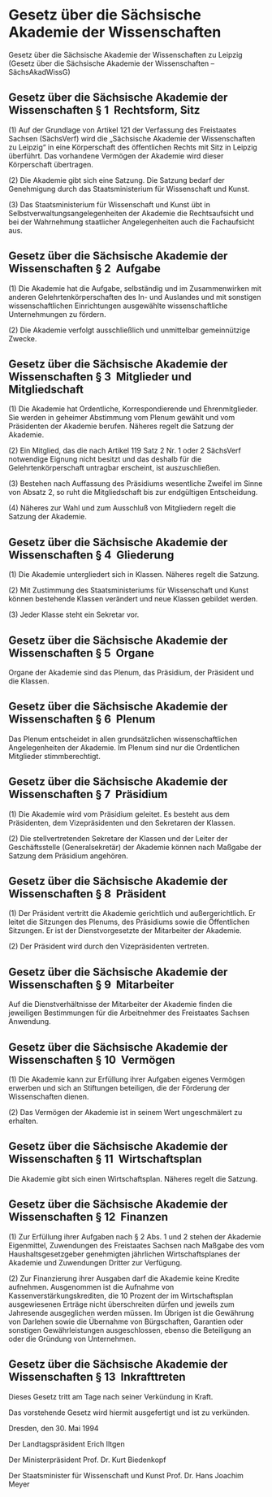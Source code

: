 # Gesetz über die Sächsische Akademie der Wissenschaften 

Gesetz über die Sächsische Akademie der Wissenschaften zu Leipzig (Gesetz über die Sächsische Akademie der Wissenschaften – SächsAkadWissG)

## Gesetz über die Sächsische Akademie der Wissenschaften  § 1  Rechtsform, Sitz

(1) Auf der Grundlage von Artikel 121 der Verfassung des Freistaates Sachsen (SächsVerf) wird die „Sächsische Akademie der Wissenschaften zu Leipzig“ in eine Körperschaft des öffentlichen Rechts mit Sitz in Leipzig überführt. Das vorhandene Vermögen der Akademie wird dieser Körperschaft übertragen.

(2) Die Akademie gibt sich eine Satzung. Die Satzung bedarf der Genehmigung durch das Staatsministerium für Wissenschaft und Kunst.

(3) Das Staatsministerium für Wissenschaft und Kunst übt in Selbstverwaltungsangelegenheiten der Akademie die Rechtsaufsicht und bei der Wahrnehmung staatlicher Angelegenheiten auch die Fachaufsicht aus.


## Gesetz über die Sächsische Akademie der Wissenschaften  § 2  Aufgabe

(1) Die Akademie hat die Aufgabe, selbständig und im Zusammenwirken mit anderen Gelehrtenkörperschaften des In- und Auslandes und mit sonstigen wissenschaftlichen Einrichtungen ausgewählte wissenschaftliche Unternehmungen zu fördern.

(2) Die Akademie verfolgt ausschließlich und unmittelbar gemeinnützige Zwecke.


## Gesetz über die Sächsische Akademie der Wissenschaften  § 3  Mitglieder und Mitgliedschaft

(1) Die Akademie hat Ordentliche, Korrespondierende und Ehrenmitglieder. Sie werden in geheimer Abstimmung vom Plenum gewählt und vom Präsidenten der Akademie berufen. Näheres regelt die Satzung der Akademie.

(2) Ein Mitglied, das die nach Artikel 119 Satz 2 Nr. 1 oder 2 
        SächsVerf notwendige Eignung nicht besitzt und das deshalb für die Gelehrtenkörperschaft untragbar erscheint, ist auszuschließen.

(3) Bestehen nach Auffassung des Präsidiums wesentliche Zweifel im Sinne von Absatz 2, so ruht die Mitgliedschaft bis zur endgültigen Entscheidung.

(4) Näheres zur Wahl und zum Ausschluß von Mitgliedern regelt die Satzung der Akademie.


## Gesetz über die Sächsische Akademie der Wissenschaften  § 4  Gliederung

(1) Die Akademie untergliedert sich in Klassen. Näheres regelt die Satzung.

(2) Mit Zustimmung des Staatsministeriums für Wissenschaft und Kunst können bestehende Klassen verändert und neue Klassen gebildet werden.

(3) Jeder Klasse steht ein Sekretar vor.


## Gesetz über die Sächsische Akademie der Wissenschaften  § 5  Organe

Organe der Akademie sind das Plenum, das Präsidium, der Präsident und die Klassen.


## Gesetz über die Sächsische Akademie der Wissenschaften  § 6  Plenum

Das Plenum entscheidet in allen grundsätzlichen wissenschaftlichen Angelegenheiten der Akademie. Im Plenum sind nur die Ordentlichen Mitglieder stimmberechtigt.


## Gesetz über die Sächsische Akademie der Wissenschaften  § 7  Präsidium

(1) Die Akademie wird vom Präsidium geleitet. Es besteht aus dem Präsidenten, dem Vizepräsidenten und den Sekretaren der Klassen.

(2) Die stellvertretenden Sekretare der Klassen und der Leiter der Geschäftsstelle (Generalsekretär) der Akademie können nach Maßgabe der Satzung dem Präsidium angehören.


## Gesetz über die Sächsische Akademie der Wissenschaften  § 8  Präsident

(1) Der Präsident vertritt die Akademie gerichtlich und außergerichtlich. Er leitet die Sitzungen des Plenums, des Präsidiums sowie die Öffentlichen Sitzungen. Er ist der Dienstvorgesetzte der Mitarbeiter der Akademie.

(2) Der Präsident wird durch den Vizepräsidenten vertreten.


## Gesetz über die Sächsische Akademie der Wissenschaften  § 9  Mitarbeiter

Auf die Dienstverhältnisse der Mitarbeiter der Akademie finden die jeweiligen Bestimmungen für die Arbeitnehmer des Freistaates Sachsen Anwendung.


## Gesetz über die Sächsische Akademie der Wissenschaften  § 10  Vermögen

(1) Die Akademie kann zur Erfüllung ihrer Aufgaben eigenes Vermögen erwerben und sich an Stiftungen beteiligen, die der Förderung der Wissenschaften dienen.

(2) Das Vermögen der Akademie ist in seinem Wert ungeschmälert zu erhalten.


## Gesetz über die Sächsische Akademie der Wissenschaften  § 11  Wirtschaftsplan

Die Akademie gibt sich einen Wirtschaftsplan. Näheres regelt die Satzung.


## Gesetz über die Sächsische Akademie der Wissenschaften  § 12  Finanzen

(1) Zur Erfüllung ihrer Aufgaben nach § 2 Abs. 1 und 2 stehen der Akademie Eigenmittel, Zuwendungen des Freistaates Sachsen nach Maßgabe des vom Haushaltsgesetzgeber genehmigten jährlichen Wirtschaftsplanes der Akademie und Zuwendungen Dritter zur Verfügung.

(2) Zur Finanzierung ihrer Ausgaben darf die Akademie keine Kredite aufnehmen. Ausgenommen ist die Aufnahme von Kassenverstärkungskrediten, die 10 Prozent der im Wirtschaftsplan ausgewiesenen Erträge nicht überschreiten dürfen und jeweils zum Jahresende ausgeglichen werden müssen. Im Übrigen ist die Gewährung von Darlehen sowie die Übernahme von Bürgschaften, Garantien oder sonstigen Gewährleistungen ausgeschlossen, ebenso die Beteiligung an oder die Gründung von Unternehmen.


## Gesetz über die Sächsische Akademie der Wissenschaften  § 13  Inkrafttreten

Dieses Gesetz tritt am Tage nach seiner Verkündung in Kraft.

Das vorstehende Gesetz wird hiermit ausgefertigt und ist zu verkünden.

Dresden, den 30. Mai 1994

Der Landtagspräsident 
         Erich Iltgen

Der Ministerpräsident 
         Prof. Dr. Kurt Biedenkopf

Der Staatsminister 
         für Wissenschaft und Kunst 
         Prof. Dr. Hans Joachim Meyer

